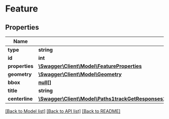 # Feature

## Properties
Name | Type | Description | Notes
------------ | ------------- | ------------- | -------------
**type** | **string** |  | 
**id** | **int** |  | [optional] 
**properties** | [**\Swagger\Client\Model\FeatureProperties**](FeatureProperties.md) |  | 
**geometry** | [**\Swagger\Client\Model\Geometry**](Geometry.md) |  | 
**bbox** | [**null[]**](.md) |  | [optional] 
**title** | **string** |  | [optional] 
**centerline** | [**\Swagger\Client\Model\Paths1trackGetResponses200ContentApplication1jsonSchemaPropertiesOriginPropertiesGeometry**](Paths1trackGetResponses200ContentApplication1jsonSchemaPropertiesOriginPropertiesGeometry.md) |  | [optional] 

[[Back to Model list]](../../README.md#documentation-for-models) [[Back to API list]](../../README.md#documentation-for-api-endpoints) [[Back to README]](../../README.md)


